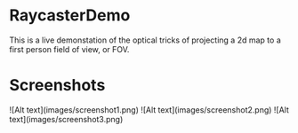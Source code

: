 # RaycasterDemo
This is a live demonstation of the optical tricks of projecting a 2d map to a first person field of view, or FOV.


<h1> Screenshots </h1>
    ![Alt text](images/screenshot1.png)    
    ![Alt text](images/screenshot2.png)    
    ![Alt text](images/screenshot3.png)    




